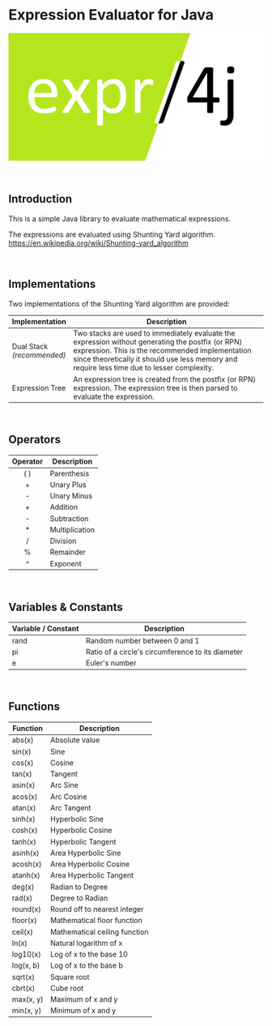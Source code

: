 # Expression Evaluator for Java

![expr4j logo](expr4j.png)

<br/>

## Introduction
This is a simple Java library to evaluate mathematical expressions.

The expressions are evaluated using Shunting Yard algorithm.<br/>
https://en.wikipedia.org/wiki/Shunting-yard_algorithm

<br/>

## Implementations
Two implementations of the Shunting Yard algorithm are provided:


| Implementation | Description |
| -------------- | ----------- |
| Dual Stack<br/>*(recommended)* | Two stacks are used to immediately evaluate the expression without generating the postfix (or RPN) expression. This is the recommended implementation since theoretically it should use less memory and require less time due to lesser complexity. |
| Expression Tree | An expression tree is created from the postfix (or RPN) expression. The expression tree is then parsed to evaluate the expression. |

<br/>

## Operators


| Operator | Description    |
| :------: | -------------- |
| ( )      | Parenthesis    |
| +        | Unary Plus     |
| -        | Unary Minus    |
| +        | Addition       |
| -        | Subtraction    |
| *        | Multiplication |
| /        | Division       |
| %        | Remainder      |
| ^        | Exponent       |

<br/>

## Variables & Constants


| Variable / Constant | Description                                       |
| ------------------- | ------------------------------------------------- |
| rand                | Random number between 0 and 1                     |
| pi                  | Ratio of a circle's circumference to its diameter |
| e                   | Euler's number                                    |

<br/>


## Functions


| Function  | Description                   |
| --------- | ----------------------------- |
| abs(x)    | Absolute value                |
| sin(x)    | Sine                          |
| cos(x)    | Cosine                        |
| tan(x)    | Tangent                       |
| asin(x)   | Arc Sine                      |
| acos(x)   | Arc Cosine                    |
| atan(x)   | Arc Tangent                   |
| sinh(x)   | Hyperbolic Sine               |
| cosh(x)   | Hyperbolic Cosine             |
| tanh(x)   | Hyperbolic Tangent            |
| asinh(x)  | Area Hyperbolic Sine          |
| acosh(x)  | Area Hyperbolic Cosine        |
| atanh(x)  | Area Hyperbolic Tangent       |
| deg(x)    | Radian to Degree              |
| rad(x)    | Degree to Radian              |
| round(x)  | Round off to nearest integer  |
| floor(x)  | Mathematical floor function   |
| ceil(x)   | Mathematical ceiling function |
| ln(x)     | Natural logarithm of x        |
| log10(x)  | Log of x to the base 10       |
| log(x, b) | Log of x to the base b        |
| sqrt(x)   | Square root                   |
| cbrt(x)   | Cube root                     |
| max(x, y) | Maximum of x and y            |
| min(x, y) | Minimum of x and y            |

